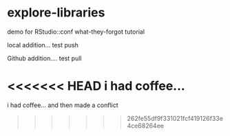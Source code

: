 # explore-libraries
demo for RStudio::conf what-they-forgot tutorial

local addition... test push

Github addition.... test pull

<<<<<<< HEAD
i had coffee... 
=======
i had coffee... and then made a conflict
>>>>>>> 262fe55df9f331021fcf419126f33e4ce68264ee
